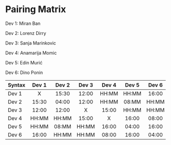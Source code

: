 # Pairing Matrix
Dev 1: Miran Ban

Dev 2: Lorenz Dirry

Dev 3: Sanja Marinkovic

Dev 4: Anamarija Momic

Dev 5: Edin Murić

Dev 6: Dino Ponin

| Syntax      | Dev 1   	  | Dev 2   	  | Dev 3   	  | Dev 4   	  | Dev 5   	  | Dev 6   	  |
| :---        |    :----:   |    :----:   |    :----:   |    :----:   |    :----:   |    :----:   |
| Dev 1       | X           | 15:30       | 12:00       | HH:MM       | HH:MM       | 16:00       |
| Dev 2       | 15:30       | 04:00       | 12:00       | HH:MM       | 08:MM       | HH:MM       |
| Dev 3       | 12:00       | 12:00       | X           | 15:00       | HH:MM       | HH:MM       |
| Dev 4       | HH:MM       | HH:MM       | 15:00       | X           | 16:00       | 08:00       |
| Dev 5       | HH:MM       | 08:MM       | HH:MM       | 16:00       | 04:00       | 16:00       |
| Dev 6       | 16:00       | HH:MM       | HH:MM       | 08:00       | 16:00       | 04:00       |
